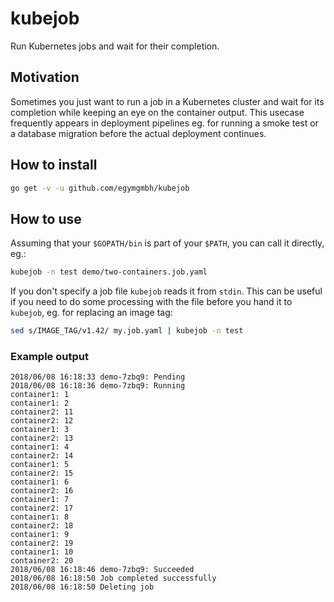 # kubejob
Run Kubernetes jobs and wait for their completion.

## Motivation
Sometimes you just want to run a job in a Kubernetes cluster and wait for its completion while
keeping an eye on the container output. This usecase frequently appears in deployment pipelines
eg. for running a smoke test or a database migration before the actual deployment continues. 

## How to install
```bash
go get -v -u github.com/egymgmbh/kubejob
```

## How to use
Assuming that your `$GOPATH/bin` is part of your `$PATH`, you can call it directly, eg.:
```bash
kubejob -n test demo/two-containers.job.yaml
```

If you don't specify a job file `kubejob` reads it from `stdin`. This can be useful if you need
to do some processing with the file before you hand it to `kubejob`, eg. for replacing an image tag:
```bash
sed s/IMAGE_TAG/v1.42/ my.job.yaml | kubejob -n test
```

### Example output
```
2018/06/08 16:18:33 demo-7zbq9: Pending
2018/06/08 16:18:36 demo-7zbq9: Running
container1: 1
container1: 2
container2: 11
container2: 12
container1: 3
container2: 13
container1: 4
container2: 14
container1: 5
container2: 15
container1: 6
container2: 16
container1: 7
container2: 17
container1: 8
container2: 18
container1: 9
container2: 19
container1: 10
container2: 20
2018/06/08 16:18:46 demo-7zbq9: Succeeded
2018/06/08 16:18:50 Job completed successfully
2018/06/08 16:18:50 Deleting job
```
